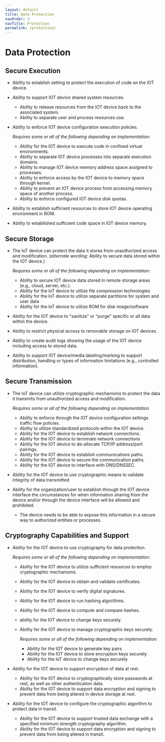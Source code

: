 ```yaml
---
layout: default
title: Data Protection
navOrder: 3
navTitle: Protection
permalink: /protection/
---
```


# Data Protection

## Secure Execution

- Ability to establish setting to protect the execution of code on the IOT device.
- Ability to support IOT device shared system resources.
  - Ability to release resources from the IOT device back to the associated system.
  - Ability to separate user and process resources use.
- Ability to enforce IOT device configuration execution policies.
 
  _Requires some or all of the following depending on implementation:_

  - Ability for the IOT device to execute code in confined virtual environments.
  - Ability to separate IOT device processes into separate execution domains.
  - Ability to manage IOT device memory address space assigned to processes.
  - Ability to enforce access by the IOT device to memory space through kernel.
  - Ability to prevent an IOT device process from accessing memory space of another process.
  - Ability to enforce configured IOT device disk quotas.

- Ability to establish sufficient resources to store IOT device operating environment in ROM.
- Ability to established sufficient code space in IOT device memory.

## Secure Storage

- The IoT device can protect the data it stores from unauthorized access and modification. (_alternate wording:_ Ability to secure data stored within the IOT device.)

	_Requires some or all of the following depending on implementation:_

  - Ability to secure IOT device data stored in remote storage areas (e.g., cloud, server, etc.).
  - Ability for the IoT device to utilize file compression technologies
  - Ability for the IoT device to utilize separate partitions for system and user data
  - Ability for the IoT device to utilize ROM for disk image/software

- Ability for the IOT device to "sanitize" or "purge" specific or all data within the device.
- Ability to restrict physical access to removable storage on IOT devices.
- Ability to create audit logs showing the usage of the IOT device including access to stored data.
- Ability to support IOT device/media labeling/marking to support distribution, handling or types of information limitations (e.g., controlled information).

## Secure Transmission

- The IoT device can utilize cryptographic mechanisms to protect the data it transmits from unauthorized access and modification.

	_Requires some or all of the following depending on implementation_

  - Ability to enforce through the IOT device configuration settings traffic flow policies.
  - Ability to utilize standardized protocols within the IOT device.
  - Ability for the IOT device to establish network connections.
  - Ability for the IOT device to terminate network connections
  - Ability for the IOT device to de-allocate TCP/IP address/port pairings.
  - Ability for the IOT device to establish communications paths.
  - Ability for the IOT device to secure the communication paths.
  - Ability for the IOT device to interface with DNS/DNSSEC.
- Ability for the IOT device to use cryptographic means to validate integrity of data transmitted
- Ability for the organization/user to establish through the IOT device interface the circumstances for when information sharing from the device and/or through the device interface will be allowed and prohibited.
  - The device needs to be able to expose this information in a secure way to authorized entities or processes.

## Cryptography Capabilities and Support

- Ability for the IOT device to use cryptography for data protection.

	_Requires some or all of the following depending on implementation:_

  - Ability for the IOT device to utilize sufficient resources to employ cryptographic mechanisms.
  - Ability for the IOT device to obtain and validate certificates.
  - Ability for the IOT device to verify digital signatures.
  - Ability for the IOT device to run hashing algorithms.
  - Ability for the IOT device to compute and compare hashes.
  - ability for the IOT device to change keys securely.
  - Ability for the IOT device to manage cryptographic keys securely.

    _Requires some or all of the following depending on implementation:_

    - Ability for the IOT device to generate key pairs
    - Ability for the IOT device to store encryption keys securely
    - Ability for the IoT device to change keys securely

- Ability for the IOT device to support encryption of data at rest.
  - Ability for the IOT device to cryptographically store passwords at rest, as well as other authentication data.
  - Ability for the IOT device to support data encryption and signing to prevent data from being altered in device storage at rest.

- Ability for the IOT device to configure the cryptographic algorithm to protect data in transit.
  - Ability for the IOT device to support trusted data exchange with a specified minimum strength cryptography algorithm.
  - Ability for the IOT device to support data encryption and signing to prevent data from being altered in transit.

